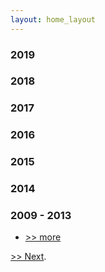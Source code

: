 ```yaml
---
layout: home_layout
---
```

### [](#header-2) 2019
### [](#header-2) 2018
### [](#header-2) 2017
### [](#header-2) 2016
### [](#header-2) 2015
### [](#header-2) 2014
### [](#header-2) 2009 - 2013
- [>> more](./page/profile/2k09.md)


[>> Next](#).
